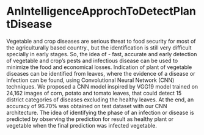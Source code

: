 # AnIntelligenceApprochToDetectPlantDisease

Vegetable and crop diseases are serious threat to food security for most of the agriculturally based country., but the identification is still very difficult specially in early stages. So, the idea of - fast, accurate and early detection of vegetable and crop’s pests and infectious disease can be used to minimize the food and economical losses. Indication of plant of vegetable diseases can be identified from leaves, where the evidence of a disease or infection can be found, using Convolutional Neural Network (CNN) techniques. We proposed a CNN model inspired by VGG19 model trained on 24,162 images of corn, potato and tomato leaves, that could detect 15 district categories of diseases excluding the healthy leaves.  At the end, an accuracy of 96.70% was obtained on test dataset with our CNN architecture. The idea of identifying the phase of an infection or disease is predicted by observing the prediction for result as healthy plant or vegetable when the final prediction was infected vegetable.
